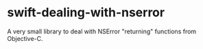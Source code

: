 # swift-dealing-with-nserror
A very small library to deal with NSError "returning" functions from Objective-C.

